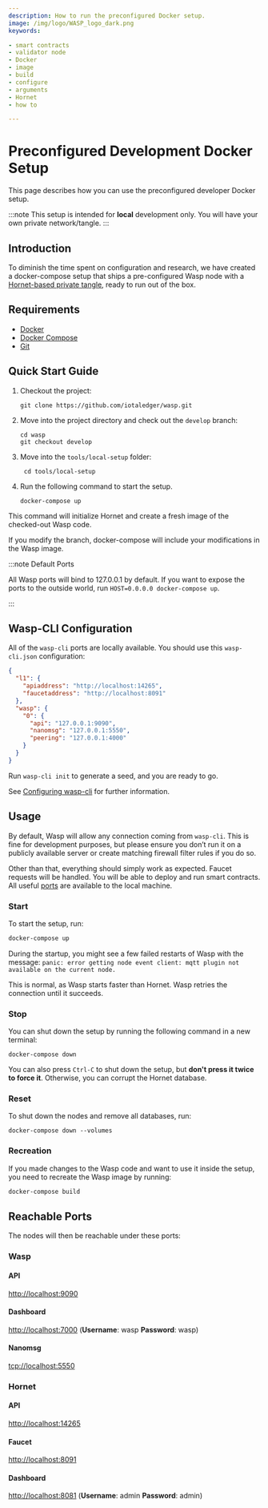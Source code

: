 ```yaml
---
description: How to run the preconfigured Docker setup.
image: /img/logo/WASP_logo_dark.png
keywords:

- smart contracts
- validator node
- Docker
- image
- build
- configure
- arguments
- Hornet
- how to

---
```


# Preconfigured Development Docker Setup

This page describes how you can use the preconfigured developer Docker setup.

:::note
This setup is intended for **local** development only. You will have your own private network/tangle.
:::

## Introduction

To diminish the time spent on configuration and research, we have created a docker-compose setup that ships a
pre-configured Wasp node with a 
[Hornet-based private tangle](https://wiki.iota.org/shimmer/hornet/how_tos/private_tangle), ready to run out of the box.

## Requirements

* [Docker](https://www.docker.com/)
* [Docker Compose](https://docs.docker.com/compose/)
* [Git](https://git-scm.com/)

## Quick Start Guide

1. Checkout the project:

    ```shell
    git clone https://github.com/iotaledger/wasp.git
    ```

2. Move into the project directory and check out the `develop` branch:

    ```shell
   cd wasp
   git checkout develop
    ```

3. Move into the `tools/local-setup` folder:

    ```shell
     cd tools/local-setup
    ```

4. Run the following command to start the setup.

    ```shell
    docker-compose up
    ```

This command will initialize Hornet and create a fresh image of the checked-out Wasp code.

If you modify the branch, docker-compose will include your modifications in the Wasp image.

:::note Default Ports

All Wasp ports will bind to 127.0.0.1 by default.
If you want to expose the ports to the outside world, run `HOST=0.0.0.0 docker-compose up`.

:::

## Wasp-CLI Configuration

All of the `wasp-cli` ports are locally available. You should use this `wasp-cli.json` configuration:

```json
{
  "l1": {
    "apiaddress": "http://localhost:14265",
    "faucetaddress": "http://localhost:8091"
  },
  "wasp": {
    "0": {
      "api": "127.0.0.1:9090",
      "nanomsg": "127.0.0.1:5550",
      "peering": "127.0.0.1:4000"
    }
  }
}
```

Run `wasp-cli init` to generate a seed, and you are ready to go.

See [Configuring wasp-cli](../chains_and_nodes/wasp-cli) for further information.

## Usage

By default, Wasp will allow any connection coming from `wasp-cli`. This is fine for development purposes, but please
ensure you don’t run it on a publicly available server or create matching firewall filter rules if you do so.

Other than that, everything should simply work as expected. Faucet requests will be handled. You will be able
to deploy and run smart contracts. All useful [ports](#reachable-ports) are available to the local machine.

### Start

To start the setup, run:

```bash
docker-compose up
```

During the startup, you might see a few failed restarts of Wasp with the message:
`panic: error getting node event client: mqtt plugin not available on the current node.`

This is normal, as Wasp starts faster than Hornet. Wasp retries the connection until it succeeds.

### Stop

You can shut down the setup by running the following command in a new terminal:

```shell
docker-compose down
```

You can also press `Ctrl-C` to shut down the setup, but **don't press it twice to force it**. Otherwise, you can corrupt
the Hornet database.

### Reset

To shut down the nodes and remove all databases, run:

```shell
docker-compose down --volumes
```

### Recreation

If you made changes to the Wasp code and want to use it inside the setup, you need to recreate the Wasp image by
running:

```bash
docker-compose build
```

## Reachable Ports

The nodes will then be reachable under these ports:

### Wasp

#### API

[http://localhost:9090]( http://localhost:9090)

#### Dashboard

[http://localhost:7000](http://localhost:7000) (**Username**: wasp  **Password**: wasp)

#### Nanomsg

[tcp://localhost:5550](tcp://localhost:5550)

### Hornet

#### API

[http://localhost:14265](http://localhost:14265)

#### Faucet

[http://localhost:8091](http://localhost:8091)

#### Dashboard

[http://localhost:8081](http://localhost:8081) (**Username**: admin **Password**: admin)
